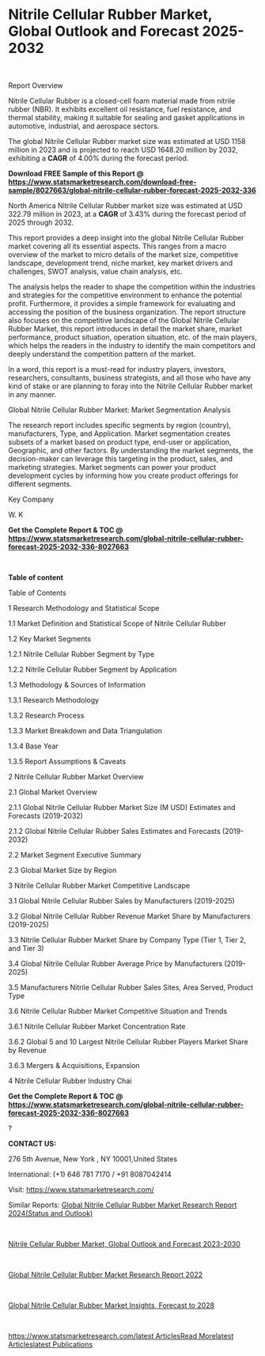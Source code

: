 <h1>Nitrile Cellular Rubber Market, Global Outlook and Forecast 2025-2032</h1><br/><p>Report Overview</p>
 
 
 
 <p>Nitrile Cellular Rubber is a closed-cell foam material made from nitrile rubber (NBR). It exhibits excellent oil resistance, fuel resistance, and thermal stability, making it suitable for sealing and gasket applications in automotive, industrial, and aerospace sectors.</p>
 
 
 
 <p>The global Nitrile Cellular Rubber market size was estimated at USD 1158 million in 2023 and is projected to reach USD 1648.20 million by 2032, exhibiting a <strong>CAGR</strong> of 4.00% during the forecast period.</p>
 
 
 
 <p><strong>Download FREE Sample of this Report @ <a href="https://www.statsmarketresearch.com/download-free-sample/8027663/global-nitrile-cellular-rubber-forecast-2025-2032-336">https://www.statsmarketresearch.com/download-free-sample/8027663/global-nitrile-cellular-rubber-forecast-2025-2032-336</a></strong></p>
 
 
 
 <p>North America Nitrile Cellular Rubber market size was estimated at USD 322.79 million in 2023, at a <strong>CAGR</strong> of 3.43% during the forecast period of 2025 through 2032.</p>
 
 
 
 <p>This report provides a deep insight into the global Nitrile Cellular Rubber market covering all its essential aspects. This ranges from a macro overview of the market to micro details of the market size, competitive landscape, development trend, niche market, key market drivers and challenges, SWOT analysis, value chain analysis, etc.</p>
 
 
 
 <p>The analysis helps the reader to shape the competition within the industries and strategies for the competitive environment to enhance the potential profit. Furthermore, it provides a simple framework for evaluating and accessing the position of the business organization. The report structure also focuses on the competitive landscape of the Global Nitrile Cellular Rubber Market, this report introduces in detail the market share, market performance, product situation, operation situation, etc. of the main players, which helps the readers in the industry to identify the main competitors and deeply understand the competition pattern of the market.</p>
 
 
 
 <p>In a word, this report is a must-read for industry players, investors, researchers, consultants, business strategists, and all those who have any kind of stake or are planning to foray into the Nitrile Cellular Rubber market in any manner.</p>
 
 
 
 <p>Global Nitrile Cellular Rubber Market: Market Segmentation Analysis</p>
 
 
 
 <p>The research report includes specific segments by region (country), manufacturers, Type, and Application. Market segmentation creates subsets of a market based on product type, end-user or application, Geographic, and other factors. By understanding the market segments, the decision-maker can leverage this targeting in the product, sales, and marketing strategies. Market segments can power your product development cycles by informing how you create product offerings for different segments.</p>
 
 
 
 <p>Key Company</p>
 
 
 
 <p>W. K</p>
 
 
 
 <div><b>Get the Complete Report & TOC @ <a href="https://www.statsmarketresearch.com/global-nitrile-cellular-rubber-forecast-2025-2032-336-8027663">https://www.statsmarketresearch.com/global-nitrile-cellular-rubber-forecast-2025-2032-336-8027663</a></b></div>
 
 
 
 <p><br />
 
 <b>Table of content</b></p>
 
 
 
 <p>Table of Contents<br />
 
 1 Research Methodology and Statistical Scope<br />
 
 1.1 Market Definition and Statistical Scope of Nitrile Cellular Rubber<br />
 
 1.2 Key Market Segments<br />
 
 1.2.1 Nitrile Cellular Rubber Segment by Type<br />
 
 1.2.2 Nitrile Cellular Rubber Segment by Application<br />
 
 1.3 Methodology & Sources of Information<br />
 
 1.3.1 Research Methodology<br />
 
 1.3.2 Research Process<br />
 
 1.3.3 Market Breakdown and Data Triangulation<br />
 
 1.3.4 Base Year<br />
 
 1.3.5 Report Assumptions & Caveats<br />
 
 2 Nitrile Cellular Rubber Market Overview<br />
 
 2.1 Global Market Overview<br />
 
 2.1.1 Global Nitrile Cellular Rubber Market Size (M USD) Estimates and Forecasts (2019-2032)<br />
 
 2.1.2 Global Nitrile Cellular Rubber Sales Estimates and Forecasts (2019-2032)<br />
 
 2.2 Market Segment Executive Summary<br />
 
 2.3 Global Market Size by Region<br />
 
 3 Nitrile Cellular Rubber Market Competitive Landscape<br />
 
 3.1 Global Nitrile Cellular Rubber Sales by Manufacturers (2019-2025)<br />
 
 3.2 Global Nitrile Cellular Rubber Revenue Market Share by Manufacturers (2019-2025)<br />
 
 3.3 Nitrile Cellular Rubber Market Share by Company Type (Tier 1, Tier 2, and Tier 3)<br />
 
 3.4 Global Nitrile Cellular Rubber Average Price by Manufacturers (2019-2025)<br />
 
 3.5 Manufacturers Nitrile Cellular Rubber Sales Sites, Area Served, Product Type<br />
 
 3.6 Nitrile Cellular Rubber Market Competitive Situation and Trends<br />
 
 3.6.1 Nitrile Cellular Rubber Market Concentration Rate<br />
 
 3.6.2 Global 5 and 10 Largest Nitrile Cellular Rubber Players Market Share by Revenue<br />
 
 3.6.3 Mergers & Acquisitions, Expansion<br />
 
 4 Nitrile Cellular Rubber Industry Chai</p>
 
 
 
 <div><b>Get the Complete Report & TOC @ <a href="https://www.statsmarketresearch.com/global-nitrile-cellular-rubber-forecast-2025-2032-336-8027663">https://www.statsmarketresearch.com/global-nitrile-cellular-rubber-forecast-2025-2032-336-8027663</a></b></div>
 
 
 
 <p>? </p>
 
 
 
 <p><b>CONTACT US:</b><br />
 
 276 5th Avenue, New York , NY 10001,United States<br />
 
 International: (+1) 646 781 7170 / +91 8087042414<br />
 
 Visit: <a href="https://www.statsmarketresearch.com/">https://www.statsmarketresearch.com/</a><br />
 
 Similar Reports: <a href="https://www.statsmarketresearch.com/global-nitrile-cellular-rubber-forecast-2025-2032-336-8027663">Global Nitrile Cellular Rubber Market Research Report 2024(Status and Outlook)</a><br />
 
 <br />
 
 <a href="https://www.statsmarketresearch.com/global-nitrile-cellular-rubber-forecast-2025-2032-336-8027663">Nitrile Cellular Rubber Market, Global Outlook and Forecast 2023-2030</a><br />
 
 <br />
 
 <a href="https://www.statsmarketresearch.com/global-nitrile-cellular-rubber-forecast-2025-2032-336-8027663">Global Nitrile Cellular Rubber Market Research Report 2022</a><br />
 
 <br />
 
 <a href="https://www.statsmarketresearch.com/global-nitrile-cellular-rubber-forecast-2025-2032-336-8027663">Global Nitrile Cellular Rubber Market Insights, Forecast to 2028</a><br />
 
 <br />
 
 <a href="https://gyeongbokgung.com">https://www.statsmarketresearch.com/</a><a href="https://hallyeomaritime.com">latest Articles</a><a href="https://jingwansa.com">Read More</a><a href="https://nguoiviet.jp/">latest Articles</a><a href="https://www.intelmarketresearch.com/">latest Publications</a></p>